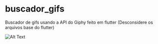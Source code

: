 # buscador_gifs
Buscador de gifs usando a API do Giphy feito em flutter (Desconsidere os arquivos base do flutter)

![Alt Text](https://media.giphy.com/media/sOouxOS57JVllQXIsg/giphy.gif?cid=790b76116aeec426df73dc07efc695e282f99bf1d8878036&rid=giphy.gif&ct=g)
